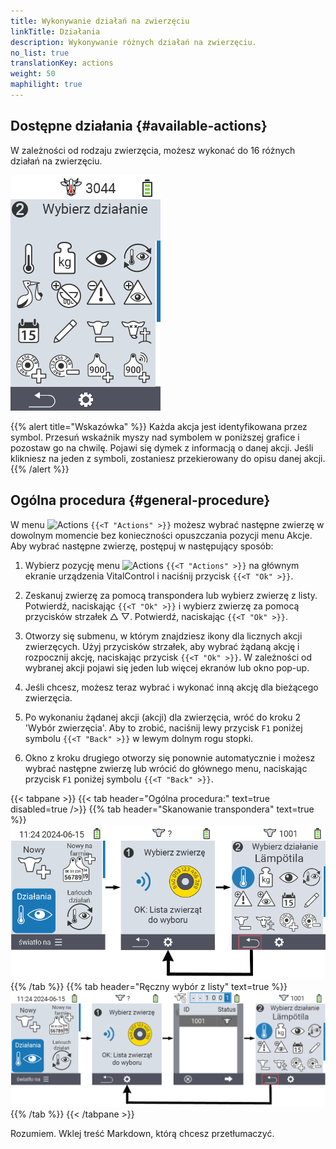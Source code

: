 ```yaml
---
title: Wykonywanie działań na zwierzęciu
linkTitle: Działania
description: Wykonywanie różnych działań na zwierzęciu.
no_list: true
translationKey: actions
weight: 50
maphilight: true
---
```

## Dostępne działania {#available-actions}

W zależności od rodzaju zwierzęcia, możesz wykonać do 16 różnych działań na zwierzęciu.


<img src="images/menu2.png" alt="VitalControl Actions" title="Działania" usemap="#workmap" class="maphilight" />

<map name="workmap">
  <area shape="rect" coords="3,100,60,165" alt="Temperatura" title="Zmierz gorączkę u swoich zwierząt&#10;Kliknięcie myszą: otwórz dokumentację" href="/pl/docs/actions/measure-temperature/">
  <area shape="rect" coords="60,100,118,165" alt="Ważenie" title="Zarejestruj wagę swoich zwierząt&#10;Kliknięcie myszą: otwórz dokumentację" href="/pl/docs/actions/record-weight/">
  <area shape="rect" coords="118,100,174,165" alt="Ocena" title="Oceń swoje zwierzęta&#10;Kliknięcie myszą: otwórz dokumentację" href="/pl/docs/actions/rating/">
  <area shape="rect" coords="174,100,230,165" alt="Łańcuch działań" title="Zastosowanie i ustawienie łańcucha działań&#10;Kliknięcie myszą: otwórz dokumentację" href="/pl/docs/chain-of-actions/">
   <area shape="rect" coords="3,165,60,225" alt="Poród" title="Zarejestruj poród&#10;Kliknięcie myszą: otwórz dokumentację" href="/pl/docs/actions/calving/">
   <area shape="rect" coords="60,165,120,225" alt="Zasuszanie" title="Zasusz krowę lub dodaj ją do listy świeżych krów&#10;Kliknięcie myszą: otwórz dokumentację" href="/pl/docs/actions/dry-off/">
   <area shape="rect" coords="120,165,175,225" alt="Alarm" title="Dodaj i usuń zwierzęta z listy alarmowej&#10;Kliknięcie myszą: otwórz dokumentację" href="/pl/docs/actions/alarm/">
   <area shape="rect" coords="175,165,230,225" alt="Pod obserwacją" title="Dodaj zwierzęta do listy pod obserwacją lub je usuń&#10;Kliknięcie myszą: otwórz dokumentację" href="/pl/docs/actions/on-watch/">
   <area shape="rect" coords="3,225,60,280" alt="Historia zwierzęcia" title="Zobacz historię zwierzęcia&#10;Kliknięcie myszą: otwórz dokumentację" href="/pl/docs/actions/animal-history/">
   <area shape="rect" coords="60,225,120,280" alt="Edytuj" title="Edytuj dane wybranego zwierzęcia&#10;Kliknięcie myszą: otwórz dokumentację" href="/pl/docs/actions/edit/">
   <area shape="rect" coords="120,225,175,280" alt="Wyrejestruj" title="Wyrejestruj zwierzę&#10;Kliknięcie myszą: otwórz dokumentację" href="/pl/docs/actions/unregister/">
   <area shape="rect" coords="175,225,230,280" alt="Utrata zwierzęcia" title="Zarejestruj utratę zwierzęcia&#10;Kliknięcie myszą: otwórz dokumentację" href="/pl/docs/actions/animal-loss/">
   <area shape="rect" coords="3,280,60,337" alt="Połącz transponder" title="Przypisz transponder do zwierzęcia&#10;Kliknięcie myszą: otwórz dokumentację" href="/pl/docs/actions/link-transponder/">
   <area shape="rect" coords="55,280,120,337" alt="Odłącz transponder" title="Usuń połączenie transpondera ze zwierzęciem&#10;Kliknięcie myszą: otwórz dokumentację" href="/pl/docs/actions/unlink-transponder/">
   <area shape="rect" coords="120,280,175,337" alt="Ręczne przypisanie ID zwierzęcia" title="Przypisz krajowy identyfikator zwierzęcia do zwierzęcia, które go nie posiada&#10;Kliknięcie myszą: otwórz dokumentację" href="/pl/docs/actions/link-animal-id/#link-animal-id">
   <area shape="rect" coords="175,280,230,337" alt="Przypisanie ID zwierzęcia za pomocą skanu" title="Przypisz krajowy identyfikator zwierzęcia do zwierzęcia, które go nie posiada&#10;Kliknięcie myszą: otwórz dokumentację" href="/pl/docs/actions/link-animal-id/#link-animal-id-with-electronic-ear-tag-scan">


   <area shape="rect" coords="100,340,140,375" alt="Settings" title="Call up the settings&#10;Mouse click: to the documentation" href="/pl/docs/actions/setting/">
</map>

{{% alert title="Wskazówka" %}}
Każda akcja jest identyfikowana przez symbol. Przesuń wskaźnik myszy nad symbolem w poniższej grafice i pozostaw go na chwilę. Pojawi się dymek z informacją o danej akcji. Jeśli klikniesz na jeden z symboli, zostaniesz przekierowany do opisu danej akcji.
{{% /alert %}}

## Ogólna procedura {#general-procedure}

W menu  <img src="/icons/actions.svg" width="40" align="bottom" alt="Actions" /> `{{<T "Actions" >}}` możesz wybrać następne zwierzę w dowolnym momencie bez konieczności opuszczania pozycji menu Akcje. Aby wybrać następne zwierzę, postępuj w następujący sposób:

1. Wybierz pozycję menu  <img src="/icons/actions.svg" width="40" align="bottom" alt="Actions" /> `{{<T "Actions" >}}` na głównym ekranie urządzenia VitalControl i naciśnij przycisk `{{<T "Ok" >}}`.

2. Zeskanuj zwierzę za pomocą transpondera lub wybierz zwierzę z listy. Potwierdź, naciskając `{{<T "Ok" >}}` i wybierz zwierzę za pomocą przycisków strzałek △ ▽. Potwierdź, naciskając `{{<T "Ok" >}}`.

3. Otworzy się submenu, w którym znajdziesz ikony dla licznych akcji zwierzęcych. Użyj przycisków strzałek, aby wybrać żądaną akcję i rozpocznij akcję, naciskając przycisk `{{<T "Ok" >}}`. W zależności od wybranej akcji pojawi się jeden lub więcej ekranów lub okno pop-up.

4. Jeśli chcesz, możesz teraz wybrać i wykonać inną akcję dla bieżącego zwierzęcia.

5. Po wykonaniu żądanej akcji (akcji) dla zwierzęcia, wróć do kroku 2 'Wybór zwierzęcia'. Aby to zrobić, naciśnij lewy przycisk `F1` poniżej symbolu `{{<T "Back" >}}` w lewym dolnym rogu stopki.

6. Okno z kroku drugiego otworzy się ponownie automatycznie i możesz wybrać następne zwierzę lub wrócić do głównego menu, naciskając przycisk `F1` poniżej symbolu `{{<T "Back" >}}`.

{{< tabpane >}}
{{< tab header="Ogólna procedura:" text=true disabled=true />}}
{{% tab header="Skanowanie transpondera" text=true %}}
![VitalControl: Menu Akcje Ogólna procedura](images/next-animal-scan.png "Wykonywanie akcji zwierzęcych, wybór przez skanowanie")
{{% /tab %}}
{{% tab header="Ręczny wybór z listy" text=true %}}
![VitalControl: Menu Akcje Ogólna procedura](images/next-animal-manual-select.png "Wykonywanie akcji zwierzęcych, ręczny wybór")
{{% /tab %}}
{{< /tabpane >}}

Rozumiem. Wklej treść Markdown, którą chcesz przetłumaczyć.
